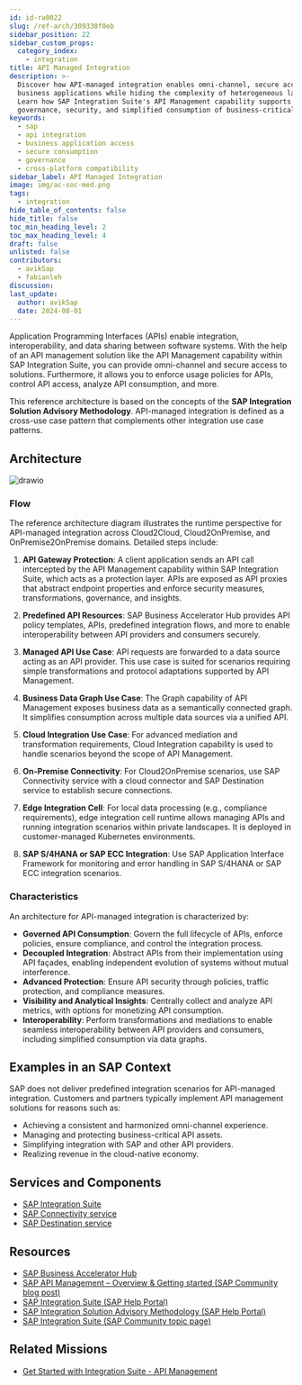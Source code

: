 ```yaml
---
id: id-ra0022
slug: /ref-arch/309338f0eb
sidebar_position: 22
sidebar_custom_props:
  category_index:
    - integration
title: API Managed Integration
description: >-
  Discover how API-managed integration enables omni-channel, secure access to
  business applications while hiding the complexity of heterogeneous landscapes.
  Learn how SAP Integration Suite's API Management capability supports
  governance, security, and simplified consumption of business-critical APIs.
keywords:
  - sap
  - api integration
  - business application access
  - secure consumption
  - governance
  - cross-platform compatibility
sidebar_label: API Managed Integration
image: img/ac-soc-med.png
tags:
  - integration
hide_table_of_contents: false
hide_title: false
toc_min_heading_level: 2
toc_max_heading_level: 4
draft: false
unlisted: false
contributors:
  - avikSap
  - fabianleh
discussion: 
last_update:
  author: avikSap
  date: 2024-08-01
---
```


Application Programming Interfaces (APIs) enable integration, interoperability, and data sharing between software systems. With the help of an API management solution like the API Management capability within SAP Integration Suite, you can provide omni-channel and secure access to solutions. Furthermore, it allows you to enforce usage policies for APIs, control API access, analyze API consumption, and more.  
  
This reference architecture is based on the concepts of the **SAP Integration Solution Advisory Methodology**. API-managed integration is defined as a cross-use case pattern that complements other integration use case patterns.

## Architecture

![drawio](drawio/api-managed-integration.drawio)
  
### Flow  
  
The reference architecture diagram illustrates the runtime perspective for API-managed integration across Cloud2Cloud, Cloud2OnPremise, and OnPremise2OnPremise domains. Detailed steps include:  
  
1. **API Gateway Protection**: A client application sends an API call intercepted by the API Management capability within SAP Integration Suite, which acts as a protection layer. APIs are exposed as API proxies that abstract endpoint properties and enforce security measures, transformations, governance, and insights.  
  
2. **Predefined API Resources**: SAP Business Accelerator Hub provides API policy templates, APIs, predefined integration flows, and more to enable interoperability between API providers and consumers securely.  
  
3. **Managed API Use Case**: API requests are forwarded to a data source acting as an API provider. This use case is suited for scenarios requiring simple transformations and protocol adaptations supported by API Management.  
  
4. **Business Data Graph Use Case**: The Graph capability of API Management exposes business data as a semantically connected graph. It simplifies consumption across multiple data sources via a unified API.  
  
5. **Cloud Integration Use Case**: For advanced mediation and transformation requirements, Cloud Integration capability is used to handle scenarios beyond the scope of API Management.  
  
6. **On-Premise Connectivity**: For Cloud2OnPremise scenarios, use SAP Connectivity service with a cloud connector and SAP Destination service to establish secure connections.  
  
7. **Edge Integration Cell**: For local data processing (e.g., compliance requirements), edge integration cell runtime allows managing APIs and running integration scenarios within private landscapes. It is deployed in customer-managed Kubernetes environments.  
  
8. **SAP S/4HANA or SAP ECC Integration**: Use SAP Application Interface Framework for monitoring and error handling in SAP S/4HANA or SAP ECC integration scenarios.  
  
### Characteristics  
  
An architecture for API-managed integration is characterized by:  
  
- **Governed API Consumption**: Govern the full lifecycle of APIs, enforce policies, ensure compliance, and control the integration process.  
- **Decoupled Integration**: Abstract APIs from their implementation using API façades, enabling independent evolution of systems without mutual interference.  
- **Advanced Protection**: Ensure API security through policies, traffic protection, and compliance measures.  
- **Visibility and Analytical Insights**: Centrally collect and analyze API metrics, with options for monetizing API consumption.  
- **Interoperability**: Perform transformations and mediations to enable seamless interoperability between API providers and consumers, including simplified consumption via data graphs.  
  
## Examples in an SAP Context  
  
SAP does not deliver predefined integration scenarios for API-managed integration. Customers and partners typically implement API management solutions for reasons such as:  
  
- Achieving a consistent and harmonized omni-channel experience.  
- Managing and protecting business-critical API assets.  
- Simplifying integration with SAP and other API providers.  
- Realizing revenue in the cloud-native economy.  
  
## Services and Components  
  
- [SAP Integration Suite](https://discovery-center.cloud.sap/serviceCatalog/integration-suite?region=all)  
- [SAP Connectivity service](https://discovery-center.cloud.sap/serviceCatalog/connectivity-service?region=all)  
- [SAP Destination service](https://discovery-center.cloud.sap/serviceCatalog/destination?service_plan=lite&region=all)  
  
## Resources  
  
- [SAP Business Accelerator Hub](https://hub.sap.com)  
- [SAP API Management – Overview & Getting started (SAP Community blog post)](https://blogs.sap.com/2016/03/03/sap-api-management-overview-getting-started/)  
- [SAP Integration Suite (SAP Help Portal)](https://help.sap.com/docs/integration-suite)  
- [SAP Integration Solution Advisory Methodology (SAP Help Portal)](https://help.sap.com/docs/architecture_guidance/f64ada51d9f44c83a751b96f955aad5a/85bcc8675d3e42718279bf7b87dafc2d.html?locale=en-US)  
- [SAP Integration Suite (SAP Community topic page)](https://community.sap.com/topics/integration-suite)  
  
## Related Missions  
  
- [Get Started with Integration Suite - API Management](https://discovery-center.cloud.sap/missiondetail/3062/3072/)